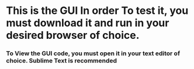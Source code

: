 # This is the GUI In order To test it, you must download it and run in your desired browser of choice. 

### To View the GUI code, you must open it in your text editor of choice. Sublime Text is recommended 
